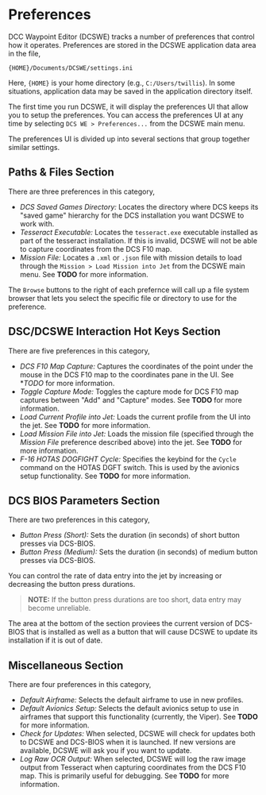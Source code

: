 # Preferences

DCC Waypoint Editor (DCSWE) tracks a number of preferences that control how it operates.
Preferences are stored in the DCSWE application data area in the file,

```
{HOME}/Documents/DCSWE/settings.ini
```

Here, `{HOME}` is your home directory (e.g., `C:/Users/twillis`). In some situations,
application data may be saved in the application directory itself.

The first time you run DCSWE, it will display the preferences UI that allow you to
setup the preferences. You can access the preferences UI at any time by selecting
`DCS WE > Preferences...` from the DCSWE main menu.

The preferences UI is divided up into several sections that group together similar
settings.

## Paths & Files Section

There are three preferences in this category,

- *DCS Saved Games Directory:* Locates the directory where DCS keeps its "saved game"
  hierarchy for the DCS installation you want DCSWE to work with.
- *Tesseract Executable:* Locates the `tesseract.exe` executable installed as part of
  the tesseract installation. If this is invalid, DCSWE will not be able to capture
  coordinates from the DCS F10 map.
- *Mission File:* Locates a `.xml` or `.json` file with mission details to load through
  the `Mission > Load Mission into Jet` from the DCSWE main menu. See **TODO** for more
  information.

The `Browse` buttons to the right of each prefernce will call up a file system browser
that lets you select the specific file or directory to use for the preference.

## DSC/DCSWE Interaction Hot Keys Section

There are five preferences in this category,

- *DCS F10 Map Capture:* Captures the coordinates of the point under the mouse in the
  DCS F10 map to the coordinates pane in the UI. See **TODO* for more information.
- *Toggle Capture Mode:* Toggles the capture mode for DCS F10 map captures between
  "Add" and "Capture" modes. See **TODO** for more information.
- *Load Current Profile into Jet:* Loads the current profile from the UI into the jet.
  See **TODO** for more information.
- *Load Mission File into Jet:* Loads the mission file (specified through the *Mission
  File* preference described above) into the jet. See **TODO** for more information.
- *F-16 HOTAS DOGFIGHT Cycle:* Specifies the keybind for the `Cycle` command on the
  HOTAS DGFT switch. This is used by the avionics setup functionality. See **TODO**
  for more information.

## DCS BIOS Parameters Section

There are two preferences in this category,

- *Button Press (Short):* Sets the duration (in seconds) of short button presses via
  DCS-BIOS.
- *Button Press (Medium):* Sets the duration (in seconds) of medium button presses via
  DCS-BIOS.

You can control the rate of data entry into the jet by increasing or decreasing the
button press durations.

> **NOTE:** If the button press durations are too short, data entry may become
> unreliable.

The area at the bottom of the section proviees the current version of DCS-BIOS that is
installed as well as a button that will cause DCSWE to update its installation if it is
out of date.

## Miscellaneous Section

There are four preferences in this category,

- *Default Airframe:* Selects the default airframe to use in new profiles.
- *Default Avionics Setup:* Selects the default avionics setup to use in airframes that
  support this functionality (currently, the Viper). See **TODO** for more information.
- *Check for Updates:* When selected, DCSWE will check for updates both to DCSWE and
  DCS-BIOS when it is launched. If new versions are available, DCSWE will ask you if you
  want to update.
- *Log Raw OCR Output:* When selected, DCSWE will log the raw image output from
  Tesseract when capturing coordinates from the DCS F10 map. This is primarily useful
  for debugging. See **TODO** for more information.